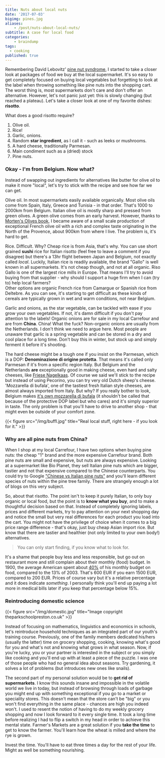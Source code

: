 ```yaml
---
title: Nuts about local nuts
date: '2017-07-03'
bigimg: pines.jpg
aliases:
    - /post/nuts-about-local-nuts/
subtitle: A case for local food
categories:
    - braindump
tags:
  - cooking
published: true
---
```


Remembering David Lebovitz' [pine nut syndrome](http://www.davidlebovitz.com/pine-nut-syndrome/), I started to take a closer look at packages of food we buy at the local supermarket. It's so easy to get completely focused on buying local vegetables but forgetting to look at the label when throwing something like pine nuts into the shopping cart. The worst thing is, most supermarkets don't care and don't offer an alternative. However, let's not panic just yet: this is slowly changing (but reached a plateau). Let's take a closer look at one of my favorite dishes: **risotto**.

What does a good risotto require? 

1. Olive oil.
2. Rice!
3. Garlic, onions.
4. Random __star ingredient__, as I call it - such as leeks or mushrooms.
5. A hard cheese, traditionally Parmesan.
6. Main condiment such as a (dried) stock
7. Pine nuts.

### Okay - I'm from Belgium. Now what?

Instead of swapping out ingredients for alternatives like butter for olive oil to make it more "local", let's try to stick with the recipe and see how far we can get. 

Olive oil. In most supermarkets easily available organically. Most olive oils come from Spain, Italy, Greece and Tunisia - in that order. That's 1000 to 2000km from Belgium. Italian olive oil is mostly sharp and pressed from green olives. A green olive comes from an early harvest. However, thanks to [Morten's Olives book](https://www.goodreads.com/book/show/38838.Olives), I became aware of a small scale production of exceptional French olive oil with a rich and complex taste originating in the North of the Provence, about 900km from where I live. The problem is, it's hard to get.

Rice. Difficult. Why? Cheap rice is from Asia, that's why. You can use short grained __sushi__ rice for Italian risotto (feel free to leave a comment if you disagree) but there's a 13hr flight between Japan and Belgium, not exactly called _local_. Luckily, Italian rice is readily available, the brand "Gallo" is well known in all supermarkets. It's not cheap though, and not at all organic. Riso Gallo is one of the largest rice mills in Europe. That means I'll try to avoid buying from that supplier - why should I support a huge firm when I can (try to) help local farmers?<br/>
Other options are organic French rice from Camargue or Spanish rice from Deltebre. As you can see, it's starting to get difficult as these kinds of cereals are typically grown in wet and warm conditions, not near Belgium.

Garlic and onions, as the star vegetable, can be tackled with ease if you grow your own vegetables. If not, it's damn difficult if you don't pay attention to the labels! Organic onions are for sale in my local Carrefour and are from **China**. China! What the fuck? Non-organic onions are usually from the Netherlands. I don't think we need to argue here. Most people are unaware that garlic is a spring vegetable and can be stored in a dry and cool place for a long time. Don't buy this in winter, but stock up and simply ferment it before it's shooting. 

The hard cheese might be a tough one if you insist on the Parmesan, which is a DOP: __Denominazione di origine protetta__. That means it's called only Parmesan if it's from a specific region Italy. But Belgium and the Netherlands **are** exceptionally good in making cheese, even hard and salty cheeses, like [Friese Nagelkaas](https://nl.wikipedia.org/wiki/Friese_nagelkaas). Of course we said we'll stick to the recipe but instead of using Pecorino, you can try very old Dutch sheep's cheese.<br/>
'Mozzarella di bufala', one of the tastiest fresh Italian style cheeses, are almost always imported from Italy. But why? If you really bother to look, Belgium makes [it's own mozzarella di bufala](http://www.bufflardenne.be/) (it shouldn't be called that because of the protective DOP label but who cares) and it's simply superior in taste. The only problem is that you'll have to drive to another shop - that might even be outside of your comfort zone.

{{< figure src="/img/buffl.jpg" title="Real local stuff, right here - if you look for it." >}}


### Why are all pine nuts from China?

When I shop at my local Carrefour, I have two options when buying pine nuts: the cheap "1" brand and the more expensive Carrefour brand. Both pine nuts are small and expensive, but nuts are always expensive. Looking at a supermarket like Bio Planet, they sell Italian pine nuts which are bigger, tastier and not that expensive compared to the Chinese counterparts. You could try to Google ["Chinese vs Italian pine nuts"](https://www.google.be/search?q=chinese+vs+italian+pine+nuts) and you'll learn different species of nuts within the pine tree family. There are strangely enough a lot of blogs on this very subject.

So, about that risotto. The point isn't to keep it purely Italian, to only buy organic or local food, but the point is to **know what you buy**, and to make a thoughtful decision based on that. Instead of completely ignoring labels, prices and different markets, try to pay attention on your next shopping day and notice the small but very real differences for each product you load into the cart. You might not have the privilege of choice when it comes to a big price range difference - that's okay, just buy cheap Asian import rice. But know that there are tastier and healthier (not only limited to your own body!) alternatives.

> You can only start finding, if you know what to look for. 

It's a shame that people buy less and less responsible, but go out on restaurant more and still complain about their monthly (food) budget. In 1900, the average American spent about [40%](https://www.theatlantic.com/business/archive/2012/04/how-america-spends-money-100-years-in-the-life-of-the-family-budget/255475/) of his monthly budget on food, compared to the 13% of 2003. That's 600 EUR if you earn 1500 EUR, compared to 200 EUR. Prices of course vary but it's a relative percentage and it does indicate _something_. I personally think you'll end up paying a lot more in medical bills later if you keep that percentage below 15%.

### Reintroducing domestic science

{{< figure src="/img/domestic.jpg" title="Image copyright theparkschoolpreston.co.uk" >}}


Instead of focusing on mathematics, linguistics and economics in schools, let's reintroduce household techniques as an integrated part of our youth's training course. Previously, one of the family members dedicated his/hers (usually the latter) time on grocery shopping, cooking, knowing what's good for you and what's not and knowing what grows in what season. Now, if you're lucky, you or your partner is interested in the subject or you simply like cooking and you'll end up with at least a piece of the puzzle. I was one of those people who had no general idea about seasons. Try gardening, it solves a lot of problems (but introduces new ones like snails). 

The second part of my personal solution would be to **get rid of supermarkets**. I know this sounds insane and impossible in the volatile world we live in today, but instead of browsing through loads of garbage you might end up with something exceptional if you go to a market or speciality stores. This doesn't mean that the store can't be "big" or you won't find everything in the same place - chances are high you indeed won't. I used to resent the notion of having to do my weekly grocery shopping and now I look forward to it every single time. It took a long time before realizing I had to flip a switch in my head in order to achieve this mental state. Farmer's Markets are a great solution if you **take the time** to get to know the farmer. You'll learn how the wheat is milled and where the rye is grown. 

Invest the time. You'll have to eat three times a day for the rest of your life. <br/>
Might as well be something nourishing. 